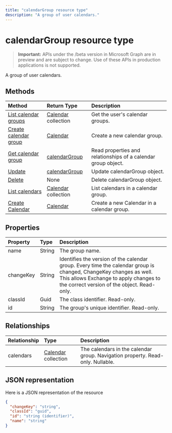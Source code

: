 ---title: "calendarGroup resource type"description: "A group of user calendars."---# calendarGroup resource type

> **Important:** APIs under the /beta version in Microsoft Graph are in preview and are subject to change. Use of these APIs in production applications is not supported.

A group of user calendars.

## Methods

| Method                                                      | Return Type                        | Description                                                   |
| :---------------------------------------------------------- | :--------------------------------- | :------------------------------------------------------------ |
| [List calendar groups](../api/user-list-calendargroups.md)  | [Calendar](calendar.md) collection | Get the user's calendar groups.                               |
| [Create calendar group](../api/user-post-calendargroups.md) | [Calendar](calendar.md)            | Create a new calendar group.                                  |
| [Get calendar group](../api/calendargroup-get.md)           | [calendarGroup](calendargroup.md)  | Read properties and relationships of a calendar group object. |
| [Update](../api/calendargroup-update.md)                    | [calendarGroup](calendargroup.md)  | Update calendarGroup object.                                  |
| [Delete](../api/calendargroup-delete.md)                    | None                               | Delete calendarGroup object.                                  |
| [List calendars](../api/calendargroup-list-calendars.md)    | [Calendar](calendar.md) collection | List calendars in a calendar group.                           |
| [Create Calendar](../api/calendargroup-post-calendars.md)   | [Calendar](calendar.md)            | Create a new Calendar in a calendar group.                    |

## Properties

| Property  | Type   | Description                                                                                                                                                                                               |
| :-------- | :----- | :-------------------------------------------------------------------------------------------------------------------------------------------------------------------------------------------------------- |
| name      | String | The group name.                                                                                                                                                                                           |
| changeKey | String | Identifies the version of the calendar group. Every time the calendar group is changed, ChangeKey changes as well. This allows Exchange to apply changes to the correct version of the object. Read-only. |
| classId   | Guid   | The class identifier. Read-only.                                                                                                                                                                          |
| id        | String | The group's unique identifier. Read-only.                                                                                                                                                                 |

## Relationships

| Relationship | Type                               | Description                                                                    |
| :----------- | :--------------------------------- | :----------------------------------------------------------------------------- |
| calendars    | [Calendar](calendar.md) collection | The calendars in the calendar group. Navigation property. Read-only. Nullable. |

## JSON representation

Here is a JSON representation of the resource

<!-- {
  "blockType": "resource",
  "optionalProperties": [
    "calendars"
  ],
  "keyProperty": "id",
  "@odata.type": "microsoft.graph.calendarGroup"
}-->

```json
{
  "changeKey": "string",
  "classId": "guid",
  "id": "string (identifier)",
  "name": "string"
}
```

<!-- uuid: 8fcb5dbc-d5aa-4681-8e31-b001d5168d79
2015-10-25 14:57:30 UTC -->

<!-- {
  "type": "#page.annotation",
  "description": "calendarGroup resource",
  "keywords": "",
  "section": "documentation",
  "tocPath": ""
}-->
